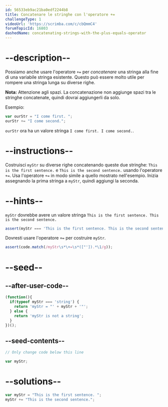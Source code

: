 ```yaml
---
id: 56533eb9ac21ba0edf2244b8
title: Concatenare le stringhe con l'operatore +=
challengeType: 1
videoUrl: 'https://scrimba.com/c/cbQmmC4'
forumTopicId: 16803
dashedName: concatenating-strings-with-the-plus-equals-operator
---
```


# --description--

Possiamo anche usare l'operatore `+=` per <dfn>concatenare</dfn> una stringa alla fine di una variabile stringa esistente. Questo può essere molto utile per rompere una stringa lunga su diverse righe.

**Nota:** Attenzione agli spazi. La concatenazione non aggiunge spazi tra le stringhe concatenate, quindi dovrai aggiungerli da solo.

Esempio:

```js
var ourStr = "I come first. ";
ourStr += "I come second.";
```

`ourStr` ora ha un valore stringa `I come first. I come second.`.

# --instructions--

Costruisci `myStr` su diverse righe concatenando queste due stringhe: `This is the first sentence.` e `This is the second sentence.` usando l'operatore `+=`. Usa l'operatore `+=` in modo simile a quello mostrato nell'esempio. Inizia assegnando la prima stringa a `myStr`, quindi aggiungi la seconda.

# --hints--

`myStr` dovrebbe avere un valore stringa `This is the first sentence. This is the second sentence.`

```js
assert(myStr === 'This is the first sentence. This is the second sentence.');
```

Dovresti usare l'operatore `+=` per costruire `myStr`.

```js
assert(code.match(/myStr\s*\+=\s*(["']).*\1/g));
```

# --seed--

## --after-user-code--

```js
(function(){
  if(typeof myStr === 'string') {
    return 'myStr = "' + myStr + '"';
  } else {
    return 'myStr is not a string';
  }
})();
```

## --seed-contents--

```js
// Only change code below this line

var myStr;
```

# --solutions--

```js
var myStr = "This is the first sentence. ";
myStr += "This is the second sentence.";
```
